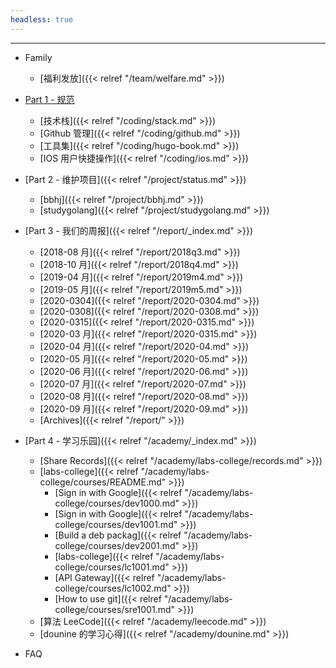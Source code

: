 ```yaml
---
headless: true
---
```


<hr>

- Family
  - [福利发放]({{< relref "/team/welfare.md" >}})

- [Part 1 - 规范]()
  - [技术栈]({{< relref "/coding/stack.md" >}})
  - [Github 管理]({{< relref "/coding/github.md" >}})
  - [工具集]({{< relref "/coding/hugo-book.md" >}})
  - [IOS 用户快捷操作]({{< relref "/coding/ios.md" >}})

- [Part 2 - 维护项目]({{< relref "/project/status.md" >}})
  - [bbhj]({{< relref "/project/bbhj.md" >}})
  - [studygolang]({{< relref "/project/studygolang.md" >}})

- [Part 3 - 我们的周报]({{< relref "/report/_index.md" >}})
  - [2018-08 月]({{< relref "/report/2018q3.md" >}})
  - [2018-10 月]({{< relref "/report/2018q4.md" >}})
  - [2019-04 月]({{< relref "/report/2019m4.md" >}})
  - [2019-05 月]({{< relref "/report/2019m5.md" >}})
  - [2020-0304]({{< relref "/report/2020-0304.md" >}})
  - [2020-0308]({{< relref "/report/2020-0308.md" >}})
  - [2020-0315]({{< relref "/report/2020-0315.md" >}})
  - [2020-03 月]({{< relref "/report/2020-0315.md" >}})
  - [2020-04 月]({{< relref "/report/2020-04.md" >}})
  - [2020-05 月]({{< relref "/report/2020-05.md" >}})
  - [2020-06 月]({{< relref "/report/2020-06.md" >}})
  - [2020-07 月]({{< relref "/report/2020-07.md" >}})
  - [2020-08 月]({{< relref "/report/2020-08.md" >}})
  - [2020-09 月]({{< relref "/report/2020-09.md" >}})
  - [Archives]({{< relref "/report/" >}})

- [Part 4 - 学习乐园]({{< relref "/academy/_index.md" >}})
  - [Share Records]({{< relref "/academy/labs-college/records.md" >}})
  - [labs-college]({{< relref "/academy/labs-college/courses/README.md" >}})
  	- [Sign in with Google]({{< relref "/academy/labs-college/courses/dev1000.md" >}})
  	- [Sign in with Google]({{< relref "/academy/labs-college/courses/dev1001.md" >}})
  	- [Build a deb packag]({{< relref "/academy/labs-college/courses/dev2001.md" >}})
  	- [labs-college]({{< relref "/academy/labs-college/courses/lc1001.md" >}})
  	- [API Gateway]({{< relref "/academy/labs-college/courses/lc1002.md" >}})
  	- [How to use git]({{< relref "/academy/labs-college/courses/sre1001.md" >}})
  - [算法 LeeCode]({{< relref "/academy/leecode.md" >}})
  - [dounine 的学习心得]({{< relref "/academy/dounine.md" >}})

- FAQ

<br />
